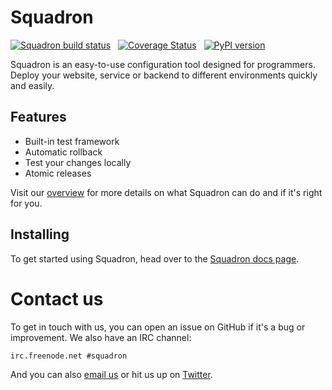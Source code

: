 # Squadron

[![Squadron build status](https://travis-ci.org/gosquadron/squadron.png)](https://travis-ci.org/gosquadron/squadron) &nbsp; [![Coverage Status](https://coveralls.io/repos/gosquadron/squadron/badge.png)](https://coveralls.io/r/gosquadron/squadron) &nbsp; [![PyPI version](https://badge.fury.io/py/squadron.png)](http://badge.fury.io/py/squadron)

Squadron is an easy-to-use configuration tool designed for programmers. Deploy your website, service or backend to different environments quickly and easily.

## Features

* Built-in test framework
* Automatic rollback
* Test your changes locally
* Atomic releases

Visit our [overview](http://squadron.readthedocs.io/en/latest/overview.html) for 
more details on what Squadron can do and if it's right for you.

## Installing

To get started using Squadron, head over to the [Squadron docs page](http://squadron.readthedocs.io/en/0.6.3/gettingstarted.html).

# Contact us

To get in touch with us, you can open an issue on GitHub if it's a bug or improvement. We also have an IRC channel:

    irc.freenode.net #squadron
    
And you can also [email us](mailto:info@gosquadron.com) or hit us up on
[Twitter](https://twitter.com/GoSquadron).
